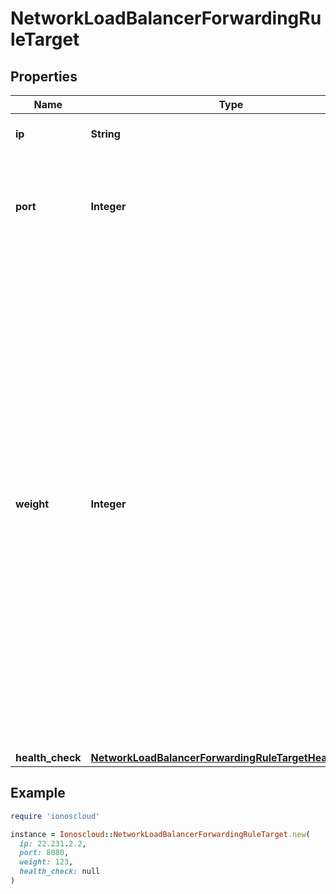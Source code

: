 # NetworkLoadBalancerForwardingRuleTarget

## Properties

| Name | Type | Description | Notes |
| ---- | ---- | ----------- | ----- |
| **ip** | **String** | The IP of the balanced target VM. |  |
| **port** | **Integer** | The port of the balanced target service; valid range is 1 to 65535. |  |
| **weight** | **Integer** | Traffic is distributed in proportion to target weight, relative to the combined weight of all targets. A target with higher weight receives a greater share of traffic. Valid range is 0 to 256 and default is 1. Targets with weight of 0 do not participate in load balancing but still accept persistent connections. It is best to assign weights in the middle of the range to leave room for later adjustments. |  |
| **health_check** | [**NetworkLoadBalancerForwardingRuleTargetHealthCheck**](NetworkLoadBalancerForwardingRuleTargetHealthCheck.md) |  | [optional] |

## Example

```ruby
require 'ionoscloud'

instance = Ionoscloud::NetworkLoadBalancerForwardingRuleTarget.new(
  ip: 22.231.2.2,
  port: 8080,
  weight: 123,
  health_check: null
)
```

